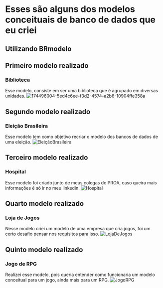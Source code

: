 # Esses são alguns dos modelos conceituais de banco de dados que eu criei
## Utilizando BRmodelo

## Primeiro modelo realizado
### Biblioteca
Esse modelo, consiste em ser uma biblioteca que é agrupado em diversas unidades. 
![174496004-5ed4c6ee-f3d2-4574-a2b6-10904ffe358a](https://user-images.githubusercontent.com/101263522/179380416-1ea69dd6-50df-4fa4-a3c5-95b2e3a983cd.png)

## Segundo modelo realizado
### Eleição Brasileira
Esse modelo tem como objetivo recriar o modelo dos bancos de dados de uma eleição.
![EleiçãoBrasileira](https://user-images.githubusercontent.com/101263522/179380489-1aa70dae-371d-476c-a86c-978801dc7f13.png)

## Terceiro modelo realizado
### Hospital
Esse modelo foi criado junto de meus colegas do PROA, caso queira mais informações é só ir no meu linkedin.
![Hospital](https://user-images.githubusercontent.com/101263522/179380513-999dcb43-bf3f-417f-bb37-2c367aee9b47.png)

## Quarto modelo realizado
### Loja de Jogos
Nesse modelo criei um modelo de uma empresa que cria jogos, foi um certo desafio pensar nos requisitos para isso.
![LojaDeJogos](https://user-images.githubusercontent.com/101263522/179380538-7c4f8a0c-43bf-4405-846a-8c8f60add0d3.png)

## Quinto modelo realizado
### Jogo de RPG
Realizei esse modelo, pois queria entender como funcionaria um modelo conceitual para um jogo, ainda mais para um RPG.
![JogoRPG](https://user-images.githubusercontent.com/101263522/179380556-a00a507d-f2c3-4866-91df-e9ea23c4cce0.jpeg)
